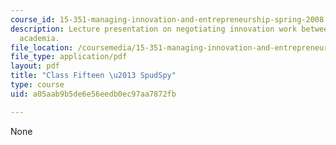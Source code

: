```yaml
---
course_id: 15-351-managing-innovation-and-entrepreneurship-spring-2008
description: Lecture presentation on negotiating innovation work between firms and
  academia.
file_location: /coursemedia/15-351-managing-innovation-and-entrepreneurship-spring-2008/a05aab9b5de6e56eedb0ec97aa7872fb_15_lec.pdf
file_type: application/pdf
layout: pdf
title: "Class Fifteen \u2013 SpudSpy"
type: course
uid: a05aab9b5de6e56eedb0ec97aa7872fb

---
```

None